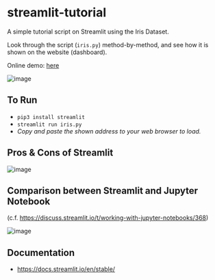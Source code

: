 # streamlit-tutorial

A simple tutorial script on Streamlit using the Iris Dataset.

Look through the script (`iris.py`) method-by-method, and see how it is shown on the website (dashboard).

Online demo: [here](https://share.streamlit.io/zaemyung/streamlit-tutorial/main/iris.py)

![image](https://user-images.githubusercontent.com/3746478/118778770-b5cc6100-b88a-11eb-8786-29967368da28.png)



## To Run
- ```pip3 install streamlit```
- ```streamlit run iris.py```
- _Copy and paste the shown address to your web browser to load._

## Pros & Cons of Streamlit
![image](https://user-images.githubusercontent.com/3746478/118777533-74878180-b889-11eb-9af0-4affa2eb3d77.png)

## Comparison between Streamlit and Jupyter Notebook
(c.f. https://discuss.streamlit.io/t/working-with-jupyter-notebooks/368)

![image](https://user-images.githubusercontent.com/3746478/118777566-7ea98000-b889-11eb-9e2c-516de58a8dfd.png)

## Documentation
- https://docs.streamlit.io/en/stable/
